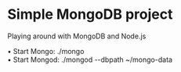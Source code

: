 # Simple MongoDB project
Playing around with MongoDB and Node.js

• Start Mongo: ./mongo   
• Start Mongod: ./mongod --dbpath ~/mongo-data   
